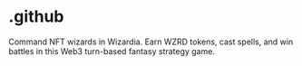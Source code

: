 # .github
Command NFT wizards in Wizardia. Earn WZRD tokens, cast spells, and win battles in this Web3 turn-based fantasy strategy game.

